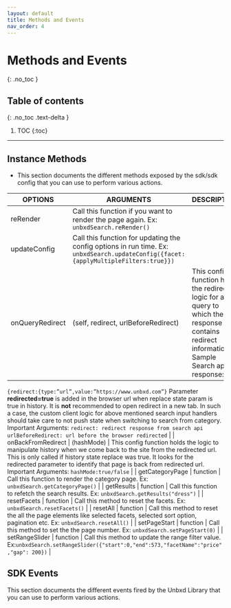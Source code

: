 ```yaml
---
layout: default
title: Methods and Events
nav_order: 4
---
```


# Methods and Events
{: .no_toc }

## Table of contents
{: .no_toc .text-delta }

1. TOC
{:toc}

---

## Instance Methods


- This section documents the different methods exposed by the sdk/sdk config that you can use to perform various actions.


| OPTIONS | ARGUMENTS | DESCRIPTION |
|----------|----------|----------|
| reRender | Call this function if you want to render the page again. Ex: `unbxdSearch.reRender()` |
| updateConfig | Call this function for updating the config options in run time. Ex: `unbxdSearch.updateConfig({facet:{applyMultipleFilters:true}})` |
| onQueryRedirect | (self, redirect, urlBeforeRedirect) | This config function holds the redirect logic for a query to which the response contains redirect information. Sample Search api response: 
```{redirect:{type:”url”,value:”https://www.unbxd.com”}```
Parameter **redirected=true** is added in the browser url when replace state param is true in history.
It is **not** recommended to open redirect in a new tab. In such a case, the custom client logic for above mentioned search input handlers should take care to not push state when switching to search from category. 
Important Arguments: 
```redirect: redirect response from search api```
```urlBeforeRedirect: url before the browser redirected``` |
| onBackFromRedirect | (hashMode) | This config function holds the logic to manipulate history when we come back to the site from the redirected url. This is only called if history state replace was true. It looks for the redirected parameter to identify that page is back from redirected url. Important Arguments:
```hashMode:true/false``` |
| getCategoryPage | function | Call this function to render the category page. Ex: `unbxdSearch.getCategoryPage()` |
| getResults | function | Call this function to refetch the search results. Ex: `unbxdSearch.getResults("dress")` |
| resetFacets | function | Call this method to reset the facets. Ex: `unbxdSearch.resetFacets()` |
| resetAll | function | Call this method to reset the all the page elements like selected facets, selected sort option, pagination etc. Ex: `unbxdSearch.resetAll()` |
| setPageStart | function | Call this method to set the the page number. Ex: `unbxdSearch.setPageStart(0)` |
| setRangeSlider | function | Call this method to update the range filter value. Ex:`unbxdSearch.setRangeSlider({"start":0,"end":573,"facetName":"price","gap": 200})` |
<!-- | getSelectedFacetsCount | function | Call this function if you want to  get the total count of selected facets Ex: `unbxdSearch.getSelectedFacetsCount()` | -->
<!-- | getAllSelectedFacets | function | Call this function to get the count of the selected facets Ex: `unbxdSearch.getAllSelectedFacets()` | -->
<!-- | getSelectedFacetValueCount | function | Call this function to get the total count of selected facet values. Ex: `unbxdSearch.getSelectedFacetValueCount()` | -->


## SDK Events

This section documents the different events fired by the Unbxd Library that you can use to perform various actions.
